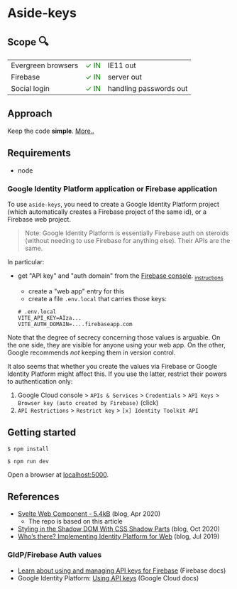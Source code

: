 # Aside-keys

<!-- Root README: 
- visible in GitHub
- for developers; explains how to build and test the project
-->

## Scope <font size="+2">🔍</font>

||||
|---|---|---|
|Evergreen browsers|<font color=green>&check; IN</font>|IE11 out|
|Firebase|<font color=green>&check; IN</font>|server out|
|Social login|<font color=green>&check; IN</font>|handling passwords out|

## Approach

Keep the code **simple**. [More..](APPROACH.md)


## Requirements

- node

### Google Identity Platform application or Firebase application

To use `aside-keys`, you need to create a Google Identity Platform project (which automatically creates a Firebase project of the same id), or a Firebase web project.

>Note: Google Identity Platform is essentially Firebase auth on steroids (without needing to use Firebase for anything else). Their APIs are the same.

In particular:

- get "API key" and "auth domain" from the [Firebase console](https://console.firebase.google.com/). <sub>[instructions](https://firebase.google.com/docs/projects/api-keys)</sub>
  - create a "web app" entry for this
  - create a file `.env.local` that carries those keys:

   ```
   # .env.local
   VITE_API_KEY=AIza...
   VITE_AUTH_DOMAIN=....firebaseapp.com
   ```

Note that the degree of secrecy concerning those values is arguable. On the one side, they are visible for anyone using your web app. On the other, Google recommends *not* keeping them in version control.

It also seems that whether you create the values via Firebase or Google Identity Platform might affect this. If you use the latter, restrict their powers to authentication only:

1. Google Cloud console > `APIs & Services` > `Credentials` > `API Keys` > `Browser key (auto created by Firebase)` (click)
2. `API Restrictions` > `Restrict key` > `[x] Identity Toolkit API`

<!--
Developed on:

macOS 11.2
node 15.x
npm 7.9
-->


## Getting started

```
$ npm install
```

```
$ npm run dev 
```

Open a browser at [localhost:5000](http://localhost:5000). 


## References

- [Svelte Web Component - 5.4kB](https://medium.com/@gogakoreli/svelte-web-component-5-4kb-4afe46590d99) (blog, Apr 2020)
  - The repo is based on this article
- [Styling in the Shadow DOM With CSS Shadow Parts](https://css-tricks.com/styling-in-the-shadow-dom-with-css-shadow-parts/) (blog, Oct 2020)
- [Who’s there? Implementing Identity Platform for Web](https://medium.com/@ThatJenPerson/whos-there-implementing-identity-platform-for-web-c210c6839d3b) (blog, Jul 2019)

### GIdP/Firebase Auth values

- [Learn about using and managing API keys for Firebase](https://firebase.google.com/docs/projects/api-keys) (Firebase docs)
- Google Identity Platform: [Using API keys](https://cloud.google.com/docs/authentication/api-keys) (Google Cloud docs)

